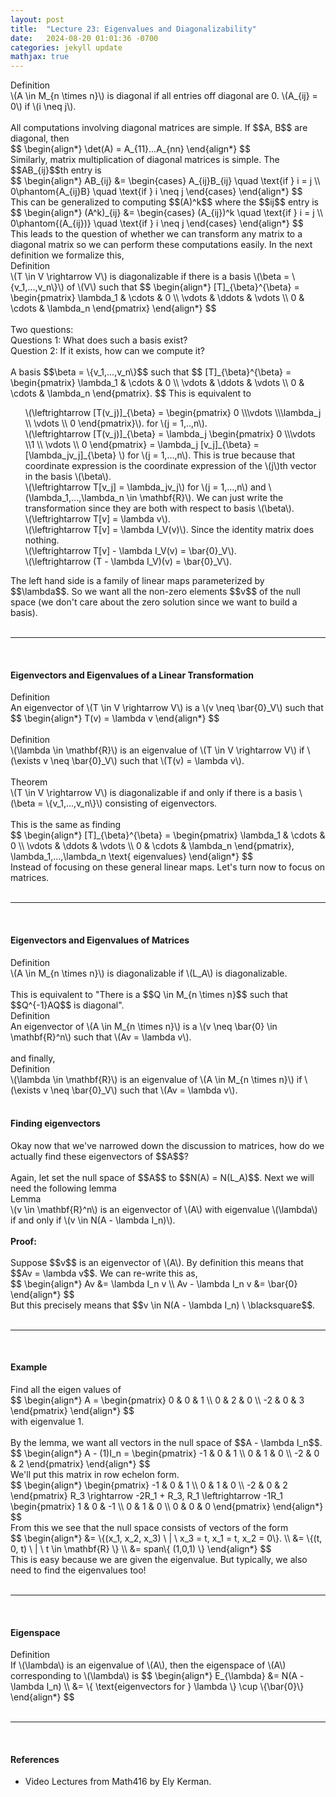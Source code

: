 ```yaml
---
layout: post
title:  "Lecture 23: Eigenvalues and Diagonalizability"
date:   2024-08-20 01:01:36 -0700
categories: jekyll update
mathjax: true
---
```

<div class="bdiv">
Definition
</div>
<div class="bbdiv">
\(A \in M_{n \times n}\) is diagonal if all entries off diagonal are 0. \(A_{ij} = 0\) if \(i \neq j\).
</div>
<br>
All computations involving diagonal matrices are simple. If $$A, B$$ are diagonal, then 
<div>
$$
\begin{align*}
\det(A) = A_{11}...A_{nn}
\end{align*}
$$
</div>
Similarly, matrix multiplication of diagonal matrices is simple. The $$AB_{ij}$$th entry is
<div>
$$
\begin{align*}
AB_{ij} &= \begin{cases} A_{ij}B_{ij} \quad \text{if } i = j \\ 0\phantom{A_{ij}B} \quad \text{if } i \neq j \end{cases}
\end{align*}
$$
</div>
This can be generalized to computing $$(A)^k$$ where the $$ij$$ entry is
<div>
$$
\begin{align*}
(A^k)_{ij} &= \begin{cases} (A_{ij})^k \quad \text{if } i = j \\ 0\phantom{(A_{ij})} \quad \text{if } i \neq j \end{cases}
\end{align*}
$$
</div>
This leads to the question of whether we can transform any matrix to a diagonal matrix so we can perform these computations easily. In the next definition we formalize this,
<!------------------------------------------------------------------------------------>
<br>
<div class="bdiv">
Definition
</div>
<div class="bbdiv">
\(T \in V \rightarrow V\) is diagonalizable if there is a basis \(\beta = \{v_1,...,v_n\}\) of \(V\) such that 
$$
\begin{align*}
[T]_{\beta}^{\beta} = 
\begin{pmatrix} 
\lambda_1 & \cdots & 0 \\
\vdots & \ddots & \vdots \\
0 & \cdots & \lambda_n
\end{pmatrix}
\end{align*}
$$
</div>
<br>
<!------------------------------------------------------------------------------------>
Two questions:
<br>
Questions 1: What does such a basis exist?
<br>
Question 2: If it exists, how can we compute it?
<br>
<br>
A basis $$\beta = \{v_1,...,v_n\}$$ such that
$$
[T]_{\beta}^{\beta} = 
\begin{pmatrix} 
\lambda_1 & \cdots & 0 \\
\vdots & \ddots & \vdots \\
0 & \cdots & \lambda_n
\end{pmatrix}.
$$
This is equivalent to
<ul style="list-style: none;">
	<li> \(\leftrightarrow [T(v_j)]_{\beta} =   \begin{pmatrix} 0 \\\vdots \\\lambda_j \\ \vdots \\ 0 \end{pmatrix}\). for \(j = 1,..,n\).</li>
    <li>\(\leftrightarrow [T(v_j)]_{\beta} =  \lambda_j \begin{pmatrix} 0 \\\vdots \\1 \\ \vdots \\ 0 \end{pmatrix} = \lambda_j [v_j]_{\beta} = [\lambda_jv_j]_{\beta} \) for \(j = 1,...,n\). This is true because that coordinate expression is the coordinate expression of the \(j\)th vector in the basis \(\beta\). </li>
	<li>\(\leftrightarrow T[v_j] = \lambda_jv_j\) for \(j = 1,...,n\) and \(\lambda_1,...,\lambda_n \in \mathbf{R}\). We can just write the transformation since they are both with respect to basis \(\beta\).  </li>
	<li>\(\leftrightarrow T[v] = \lambda v\).  </li>
	<li>\(\leftrightarrow T[v] = \lambda I_V(v)\). Since the identity matrix does nothing. </li>
	<li>\(\leftrightarrow T[v] - \lambda I_V(v) = \bar{0}_V\). </li>
	<li>\(\leftrightarrow (T - \lambda I_V)(v) = \bar{0}_V\). </li>
</ul>
The left hand side is a family of linear maps parameterized by $$\lambda$$. So we want all the non-zero elements $$v$$ of the null space (we don't care about the zero solution since we want to build a basis).
<br>
<br>
<hr>
<br>
<!------------------------------------------------------------------------------------>
<h4><b>Eigenvectors and Eigenvalues of a Linear Transformation</b></h4>
<div class="bdiv">
Definition
</div>
<div class="bbdiv">
An eigenvector of \(T \in V \rightarrow V\) is a \(v \neq \bar{0}_V\) such that
$$
\begin{align*}
T(v) = \lambda v
\end{align*}
$$
</div>
<!------------------------------------------------------------------------------------>
<br>
<div class="bdiv">
Definition
</div>
<div class="bbdiv">
\(\lambda \in \mathbf{R}\) is an eigenvalue of \(T \in V \rightarrow V\) if \(\exists v \neq \bar{0}_V\) such that \(T(v) = \lambda v\).
</div>
<!------------------------------------------------------------------------------------>
<br>
<div class="purdiv">
Theorem
</div>
<div class="purbdiv">
\(T \in V \rightarrow V\) is diagonalizable if and only if there is a basis \(\beta = \{v_1,...,v_n\}\) consisting of eigenvectors.
</div>
<!------------------------------------------------------------------------------------>
<br>
This is the same as finding
<div>
$$
\begin{align*}
[T]_{\beta}^{\beta} = 
\begin{pmatrix} 
\lambda_1 & \cdots & 0 \\
\vdots & \ddots & \vdots \\
0 & \cdots & \lambda_n
\end{pmatrix}, \lambda_1,...,\lambda_n \text{ eigenvalues}
\end{align*}
$$
</div>
Instead of focusing on these general linear maps. Let's turn now to focus on matrices.
<br>
<br>
<hr>
<br>
<!------------------------------------------------------------------------------------>
<h4><b>Eigenvectors and Eigenvalues of Matrices</b></h4>
<div class="bdiv">
Definition
</div>
<div class="bbdiv">
\(A \in M_{n \times n}\) is diagonalizable if \(L_A\) is diagonalizable.
</div>
<br>
This is equivalent to "There is a $$Q \in M_{n \times n}$$ such that $$Q^{-1}AQ$$ is diagonal".
<br>
<!------------------------------------------------------------------------------------>
<div class="bdiv">
Definition
</div>
<div class="bbdiv">
An eigenvector of \(A \in M_{n \times n}\) is a \(v \neq \bar{0} \in \mathbf{R}^n\) such that \(Av = \lambda v\).
</div>
<!------------------------------------------------------------------------------------>
<br>
and finally,
<br>
<div class="bdiv">
Definition
</div>
<div class="bbdiv">
\(\lambda \in \mathbf{R}\) is an eigenvalue of \(A \in M_{n \times n}\) if \(\exists v \neq \bar{0}_V\) such that \(Av = \lambda v\).
</div>
<br>
<!------------------------------------------------------------------------------------>
<h4><b>Finding eigenvectors</b></h4>
Okay now that we've narrowed down the discussion to matrices, how do we actually find these eigenvectors of $$A$$?
<br>
<br>
Again, let set the null space of $$A$$ to $$N(A) = N(L_A)$$. Next we will need the following lemma
<br>
<div class="bdiv">
Lemma
</div>
<div class="bbdiv">
\(v \in \mathbf{R}^n\) is an eigenvector of \(A\) with eigenvalue \(\lambda\) if and only if \(v \in N(A - \lambda I_n)\).
</div>
<!------------------------------------------------------------------------------------>
<br>
<b>Proof:</b>
<br>
<br>
Suppose $$v$$ is an eigenvector of \(A\). By definition this means that $$Av = \lambda v$$. We can re-write this as,
<div>
$$
\begin{align*}
Av &= \lambda I_n v \\
Av - \lambda I_n v &= \bar{0}
\end{align*}
$$
</div>
But this precisely means that $$v \in N(A - \lambda I_n) \ \blacksquare$$. 
<br>
<br>
<hr>
<br>
<!------------------------------------------------------------------------------------>
<h4><b>Example</b></h4>
Find all the eigen values of
<div>
$$
\begin{align*}
A = 
\begin{pmatrix} 
0 & 0 & 1 \\
0 & 2 & 0 \\
-2 & 0 & 3
\end{pmatrix}
\end{align*}
$$
</div>
with eigenvalue 1.
<br>
<br>
By the lemma, we want all vectors in the null space of $$A - \lambda I_n$$. 
<div>
$$
\begin{align*}
A - (1)I_n = 
\begin{pmatrix} 
-1 & 0 & 1 \\
0 & 1 & 0 \\
-2 & 0 & 2
\end{pmatrix}
\end{align*}
$$
</div>
We'll put this matrix in row echelon form.
<div>
$$
\begin{align*}
\begin{pmatrix} 
-1 & 0 & 1 \\
0 & 1 & 0 \\
-2 & 0 & 2
\end{pmatrix}
R_3 \rightarrow -2R_1 + R_3, R_1 \leftrightarrow -1R_1
\begin{pmatrix} 
1 & 0 & -1 \\
0 & 1 & 0 \\
0 & 0 & 0
\end{pmatrix}
\end{align*}
$$
</div>
From this we see that the null space consists of vectors of the form
<div>
$$
\begin{align*}
&= \{(x_1, x_2, x_3) \ | \ x_3 = t, x_1 = t, x_2 = 0\}. \\
&= \{(t, 0, t) \ | \ t \in \mathbf{R} \} \\
&= span\{ (1,0,1) \}
\end{align*}
$$
</div>
This is easy because we are given the eigenvalue. But typically, we also need to find the eigenvalues too!
<br>
<br>
<hr>
<br>
<!------------------------------------------------------------------------------------>
<h4><b>Eigenspace</b></h4>
<div class="bdiv">
Definition
</div>
<div class="bbdiv">
If \(\lambda\) is an eigenvalue of \(A\), then the eigenspace of \(A\) corresponding to \(\lambda\) is
$$
\begin{align*}
E_{\lambda} &= N(A - \lambda I_n) \\
&= \{ \text{eigenvectors for } \lambda \} \cup \{\bar{0}\}
\end{align*}
$$
</div>


<br>
<hr>
<br>
<!------------------------------------------------------------------------------------>
<h4><b>References</b></h4>
<ul>
<li>Video Lectures from Math416 by Ely Kerman.</li>
</ul>






















